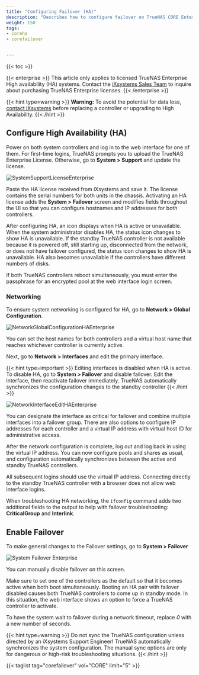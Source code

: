 ```yaml
---
title: "Configuring Failover (HA)"
description: "Describes how to configure failover on TrueNAS CORE Enterprise."
weight: 150
tags:
- coreha
- corefailover


---
```


{{< toc >}}

{{< enterprise >}}
This article only applies to licensed TrueNAS Enterprise High availability (HA) systems.
Contact the [iXsystems Sales Team](mailto:sales@ixsystems.com) to inquire about purchasing TrueNAS Enterprise licenses.
{{< /enterprise >}}

{{< hint type=warning >}}
**Warning:**
To avoid the potential for data loss, [contact iXsystems](https://www.truenas.com/contact-us/) before replacing a controller or upgrading to High Availability.
{{< /hint >}}

## Configure High Availability (HA)

Power on both system controllers and log in to the web interface for one of them.
For first-time logins, TrueNAS prompts you to upload the TrueNAS Enterprise License.
Otherwise, go to **System > Support** and update the license.

![SystemSupportLicenseEnterprise](/images/CORE/System/SystemSupportLicenseEnterprise.png "Enterprise License")

Paste the HA license received from iXsystems and save it.
The license contains the serial numbers for both units in the chassis.
Activating an HA license adds the **System > Failover** screen and modifies fields throughout the UI so that you can configure hostnames and IP addresses for both controllers.

After configuring HA, an icon displays when HA is active or unavailable.
When the system administrator disables HA, the status icon changes to show HA is unavailable.
If the standby TrueNAS controller is not available because it is powered off, still starting up, disconnected from the network, or does not have failover configured, the status icon changes to show HA is unavailable.
HA also becomes unavailable if the controllers have different numbers of disks.

If both TrueNAS controllers reboot simultaneously, you must enter the passphrase for an encrypted pool at the web interface login screen.

### Networking

To ensure system networking is configured for HA, go to **Network > Global Configuration**.

![NetworkGlobalConfigurationHAEnterprise](/images/CORE/Network/NetworkGlobalConfigurationHAEnterprise.png "Network Config for Enterprise HA")

You can set the host names for both controllers and a virtual host name that reaches whichever controller is currently active.

Next, go to **Network > Interfaces** and edit the primary interface.

{{< hint type=important >}}
Editing interfaces is disabled when HA is active.
To disable HA, go to **System > Failover** and disable failover.
Edit the interface, then reactivate failover immediately.
TrueNAS automatically synchronizes the configuration changes to the standby controller
{{< /hint >}}

![NetworkInterfaceEditHAEnterprise](/images/CORE/Network/NetworkInterfaceEditHAEnterprise.png "Network Interface Edit for Enterprise HA")

You can designate the interface as critical for failover and combine multiple interfaces into a failover group.
There are also options to configure IP addresses for each controller and a virtual IP address with virtual host ID for administrative access.

After the network configuration is complete, log out and log back in using the virtual IP address.
You can now configure pools and shares as usual, and configuration automatically synchronizes between the active and standby TrueNAS controllers.

All subsequent logins should use the virtual IP address.
Connecting directly to the standby TrueNAS controller with a browser does not allow web interface logins.

When troubleshooting HA networking, the <code>ifconfig</code> command adds two additional fields to the output to help with failover troubleshooting: **CriticalGroup** and **Interlink**.

## Enable Failover

To make general changes to the Failover settings, go to **System > Failover**

![System Failover Enterprise](/images/CORE/System/SystemFailoverEnterprise.png "HA Failover Options")

You can manually disable failover on this screen.

Make sure to set one of the controllers as the default so that it becomes active when both boot simultaneously.
Booting an HA pair with failover disabled causes both TrueNAS controllers to come up in standby mode.
In this situation, the web interface shows an option to force a TrueNAS controller to activate.

To have the system wait to failover during a network timeout, replace *0* with a new number of seconds.

{{< hint type=warning >}}
Do not sync the TrueNAS configuration unless directed by an iXsystems Support Engineer!
TrueNAS automatically synchronizes the system configuration. The manual sync options are only for dangerous or high-risk troubleshooting situations.
{{< /hint >}}

{{< taglist tag="corefailover" vol="CORE" limit="5" >}}
